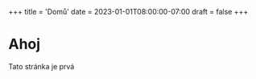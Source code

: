 +++
title = 'Domů'
date = 2023-01-01T08:00:00-07:00
draft = false
+++

# Ahoj

Tato stránka je prvá

